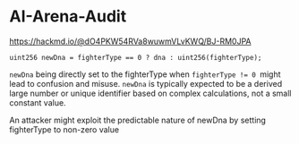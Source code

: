 # AI-Arena-Audit
https://hackmd.io/@dO4PKW54RVa8wuwmVLvKWQ/BJ-RM0JPA

```uint256 newDna = fighterType == 0 ? dna : uint256(fighterType);```

`newDna` being directly set to the fighterType when `fighterType != 0 `might lead to confusion and misuse. `newDna` is typically expected to be a derived large number or unique identifier based on complex calculations, not a small constant value.

An attacker might exploit the predictable nature of newDna by setting fighterType to non-zero value

